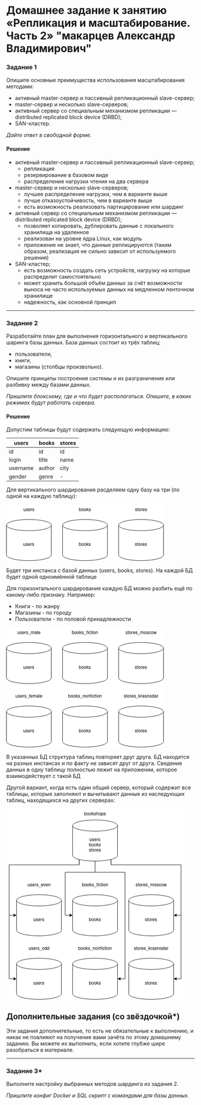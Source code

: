 # Домашнее задание к занятию «Репликация и масштабирование. Часть 2» "макарцев Александр Владимирович"

### Задание 1

Опишите основные преимущества использования масштабирования методами:

- активный master-сервер и пассивный репликационный slave-сервер; 
- master-сервер и несколько slave-серверов;
- активный сервер со специальным механизмом репликации — distributed replicated block device (DRBD);
- SAN-кластер.

*Дайте ответ в свободной форме.*

#### Решение
- активный master-сервер и пассивный репликационный slave-сервер;
    - репликация
    - резервирование в базовом виде
    - распределение нагрузки чтения на два сервера
- master-сервер и несколько slave-серверов;
    - лучшее распределение нагрузки, чем в варианте выше
    - лучше отказоустойчивость, чем в варианте выше
    - есть возможность реализовать партицирование или шардинг
- активный сервер со специальным механизмом репликации — distributed replicated block device (DRBD);
    - позволяет копировать, дублировать данные с локального хранилища на удаленное
    - реализован на уровне ядра Linux, как модуль
    - приложение не знает, что данные реплицируются (таким образом, реализация не сильно зависит от используемого решения)
- SAN-кластер;
    - есть возможность создать сеть устройств, нагрузку на которые распределит самостоятельно
    - может хранить большой объём данных за счёт возможности выноса не часто используемых данных на медленном ленточном хранилище
    - надежность, как основной принцип

---

### Задание 2


Разработайте план для выполнения горизонтального и вертикального шаринга базы данных. База данных состоит из трёх таблиц: 

- пользователи, 
- книги, 
- магазины (столбцы произвольно). 

Опишите принципы построения системы и их разграничение или разбивку между базами данных.

*Пришлите блоксхему, где и что будет располагаться. Опишите, в каких режимах будут работать сервера.* 

#### Решение
Допустим таблицы будут содержать следующую информацию:

| users | books | stores |
| --- | --- | --- |
| id | id | id |
| login | title | name |
| username | author | city |
| gender | genre | - |

Для вертикального шардирования расделяем одну базу на три (по одной на каждую таблицу):

![1-1](./12-7-1.png)

Будет три инстанса с базой данных (users, books, stores). На каждой БД будет одной одноимённой таблице

Для горизонтального шардирования каждую БД можно разбить ещё по какому-либо признаку. Например:
- Книги - по жанру
- Магазины - по городу
- Пользователи - по половой принадлежности

![1-2](./12-7-2.png)

В указанных БД структура таблиц повторяет друг друга. БД находятся на разных инстансах и по факту не зависят друг от друга. Сведение данных в одну таблицу полностью лежит на приложении, которое взаимодействует с такой БД

Другой вариант, когда есть один общий сервер, который содержит все таблицы, которые заполняют и вычитывают данные из наследующих таблиц, находящихся на других серверах:

![1-3](./12-7-3.png)



## Дополнительные задания (со звёздочкой*)
Эти задания дополнительные, то есть не обязательные к выполнению, и никак не повлияют на получение вами зачёта по этому домашнему заданию. Вы можете их выполнить, если хотите глубже шире разобраться в материале.

---
### Задание 3*

Выполните настройку выбранных методов шардинга из задания 2.

*Пришлите конфиг Docker и SQL скрипт с командами для базы данных*.
